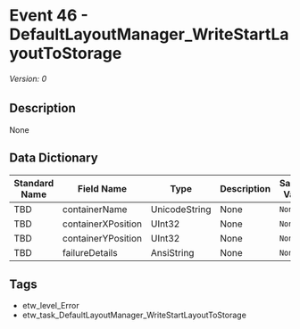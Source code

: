 # Event 46 - DefaultLayoutManager_WriteStartLayoutToStorage
###### Version: 0

## Description
None

## Data Dictionary
|Standard Name|Field Name|Type|Description|Sample Value|
|---|---|---|---|---|
|TBD|containerName|UnicodeString|None|`None`|
|TBD|containerXPosition|UInt32|None|`None`|
|TBD|containerYPosition|UInt32|None|`None`|
|TBD|failureDetails|AnsiString|None|`None`|

## Tags
* etw_level_Error
* etw_task_DefaultLayoutManager_WriteStartLayoutToStorage